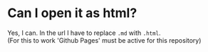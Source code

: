 # Can I open it as html?

Yes, I can. In the url I have to replace `.md` with `.html`.  
(For this to work 'Github Pages' must be active for this repository)